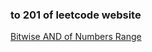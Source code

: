 ### to 201 of leetcode website

[Bitwise AND of Numbers Range](https://leetcode-cn.com/problems/bitwise-and-of-numbers-range/)